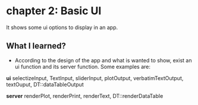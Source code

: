 # chapter 2: Basic UI

It shows some ui options to display in an app.

## What I learned?

- According to the design of the app and what is wanted to show, exist an ui
function and its server function. Some examples are:

**ui**
selectizeInput, TextInput, sliderInput,
plotOutput, verbatimTextOutput, textOuput, DT::dataTableOutput

**server**
renderPlot, renderPrint, renderText, DT::renderDataTable
